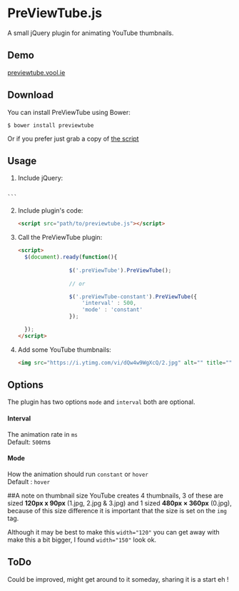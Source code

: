 # PreViewTube.js
A small jQuery plugin for animating YouTube thumbnails.

## Demo
[previewtube.vool.ie](http://previewtube.vool.ie)

## Download

You can install PreViewTube using Bower:

``$ bower install previewtube``

Or if you prefer just grab a copy of [the script](https://raw.githubusercontent.com/vool/PreViewTube.js/master/previewtube.js)

## Usage

1. Include jQuery:

	```html
<script src="path/to/jquery.min.js"></script>

	```

2. Include plugin's code:

	```html
	<script src="path/to/previewtube.js"></script>
	```

3. Call the PreViewTube plugin:

	```html
	<script>
	  $(document).ready(function(){
	  
	  				$('.preViewTube').PreViewTube();
					
					// or
	
					$('.preViewTube-constant').PreViewTube({
						'interval' : 500,
						'mode' : 'constant'
					});
	
	  });
	</script>
	```

3. Add some YouTube thumbnails:

	```html
	<img src="https://i.ytimg.com/vi/dQw4w9WgXcQ/2.jpg" alt="" title="" width="150" class="preViewTube"/>'
	```

## Options

The plugin has two options `mode` and `interval` both are optional.

#### Interval 
The animation rate in `ms`  
Default: `500`ms

#### Mode 
How the animation should run 
`constant` or `hover`  
Default : `hover`

##A note on thumbnail size
YouTube creates 4 thumbnails, 3 of these are sized **120px x 90px** (1.jpg, 2.jpg & 3.jpg) and 1 sized **480px × 360px** (0.jpg), because of this size difference it is important that the size is set on the `img` tag.

Although it may be best to make this `width="120"` you can get away with make this a bit bigger, I found `width="150"` look ok.

## ToDo

Could be improved, might get around to it someday, sharing it is a start eh !
